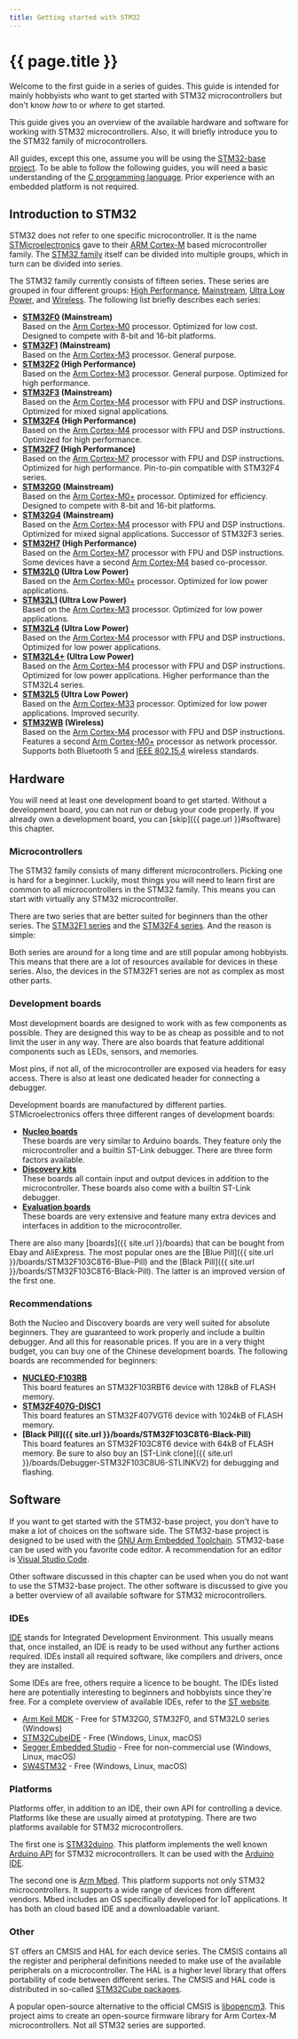 ```yaml
---
title: Getting started with STM32
---
```


# {{ page.title }}

Welcome to the first guide in a series of guides. This guide is intended for mainly hobbyists who want to get started with STM32 microcontrollers but don't know _how_ to or _where_ to get started.

This guide gives you an overview of the available hardware and software for working with STM32 microcontrollers. Also, it will briefly introduce you to the STM32 family of microcontrollers.

All guides, except this one, assume you will be using the [STM32-base project](https://github.com/stm32-base). To be able to follow the following guides, you will need a basic understanding of the [C programming language](https://en.wikipedia.org/wiki/C_(programming_language)). Prior experience with an embedded platform is not required.

## Introduction to STM32

STM32 does not refer to one specific microcontroller. It is the name [STMicroelectronics](https://www.st.com/content/st_com/en.html) gave to their [ARM Cortex-M](https://developer.arm.com/ip-products/processors/cortex-m) based microcontroller family. The [STM32 family](https://www.st.com/en/microcontrollers-microprocessors/stm32-32-bit-arm-cortex-mcus.html) itself can be divided into multiple groups, which in turn can be divided into series.

The STM32 family currently consists of fifteen series. These series are grouped in four different groups: [High Performance](https://www.st.com/en/microcontrollers-microprocessors/stm32-high-performance-mcus.html), [Mainstream](https://www.st.com/en/microcontrollers-microprocessors/stm32-high-performance-mcus.html), [Ultra Low Power](https://www.st.com/en/microcontrollers-microprocessors/stm32-ultra-low-power-mcus.html), and [Wireless](https://www.st.com/en/microcontrollers-microprocessors/stm32-wireless-mcus.html). The following list briefly describes each series:

 - **[STM32F0](https://www.st.com/en/microcontrollers-microprocessors/stm32f0-series.html) (Mainstream)**<br>Based on the [Arm Cortex-M0](https://developer.arm.com/ip-products/processors/cortex-m/cortex-m0) processor. Optimized for low cost. Designed to compete with 8-bit and 16-bit platforms.
 - **[STM32F1](https://www.st.com/en/microcontrollers-microprocessors/stm32f1-series.html) (Mainstream)**<br>Based on the [Arm Cortex-M3](https://developer.arm.com/ip-products/processors/cortex-m/cortex-m3) processor. General purpose.
 - **[STM32F2](https://www.st.com/en/microcontrollers-microprocessors/stm32f2-series.html) (High Performance)**<br>Based on the [Arm Cortex-M3](https://developer.arm.com/ip-products/processors/cortex-m/cortex-m3) processor. General purpose. Optimized for high performance.
 - **[STM32F3](https://www.st.com/en/microcontrollers-microprocessors/stm32f3-series.html) (Mainstream)**<br>Based on the [Arm Cortex-M4](https://developer.arm.com/ip-products/processors/cortex-m/cortex-m4) processor with FPU and DSP instructions. Optimized for mixed signal applications.
 - **[STM32F4](https://www.st.com/en/microcontrollers-microprocessors/stm32f4-series.html) (High Performance)**<br>Based on the [Arm Cortex-M4](https://developer.arm.com/ip-products/processors/cortex-m/cortex-m4) processor with FPU and DSP instructions. Optimized for high performance.
 - **[STM32F7](https://www.st.com/en/microcontrollers-microprocessors/stm32f7-series.html) (High Performance)**<br>Based on the [Arm Cortex-M7](https://developer.arm.com/ip-products/processors/cortex-m/cortex-m7) processor with FPU and DSP instructions. Optimized for high performance. Pin-to-pin compatible with STM32F4 series.
 - **[STM32G0](https://www.st.com/en/microcontrollers-microprocessors/stm32g0-series.html) (Mainstream)**<br>Based on the [Arm Cortex-M0+](https://developer.arm.com/ip-products/processors/cortex-m/cortex-m0-plus) processor. Optimized for efficiency. Designed to compete with 8-bit and 16-bit platforms.
 - **[STM32G4](https://www.st.com/en/microcontrollers-microprocessors/stm32g4-series.html) (Mainstream)**<br>Based on the [Arm Cortex-M4](https://developer.arm.com/ip-products/processors/cortex-m/cortex-m4) processor with FPU and DSP instructions. Optimized for mixed signal applications. Successor of STM32F3 series.
 - **[STM32H7](https://www.st.com/en/microcontrollers-microprocessors/stm32h7-series.html) (High Performance)**<br>Based on the [Arm Cortex-M7](https://developer.arm.com/ip-products/processors/cortex-m/cortex-m7) processor with FPU and DSP instructions. Some devices have a second [Arm Cortex-M4](https://developer.arm.com/ip-products/processors/cortex-m/cortex-m4) based co-processor.
 - **[STM32L0](https://www.st.com/en/microcontrollers-microprocessors/stm32l0-series.html) (Ultra Low Power)**<br>Based on the [Arm Cortex-M0+](https://developer.arm.com/ip-products/processors/cortex-m/cortex-m0-plus) processor. Optimized for low power applications.
 - **[STM32L1](https://www.st.com/en/microcontrollers-microprocessors/stm32l1-series.html) (Ultra Low Power)**<br>Based on the [Arm Cortex-M3](https://developer.arm.com/ip-products/processors/cortex-m/cortex-m3) processor. Optimized for low power applications.
 - **[STM32L4](https://www.st.com/en/microcontrollers-microprocessors/stm32l4-series.html) (Ultra Low Power)**<br>Based on the [Arm Cortex-M4](https://developer.arm.com/ip-products/processors/cortex-m/cortex-m4) processor with FPU and DSP instructions. Optimized for low power applications.
 - **[STM32L4+](https://www.st.com/en/microcontrollers-microprocessors/stm32l4-plus-series.html) (Ultra Low Power)**<br>Based on the [Arm Cortex-M4](https://developer.arm.com/ip-products/processors/cortex-m/cortex-m4) processor with FPU and DSP instructions. Optimized for low power applications. Higher performance than the STM32L4 series.
 - **[STM32L5](https://www.st.com/en/microcontrollers-microprocessors/stm32l5-series.html) (Ultra Low Power)**<br>Based on the [Arm Cortex-M33](https://developer.arm.com/ip-products/processors/cortex-m/cortex-m33) processor. Optimized for low power applications. Improved security.
 - **[STM32WB](https://www.st.com/en/microcontrollers-microprocessors/stm32wb-series.html) (Wireless)**<br>Based on the [Arm Cortex-M4](https://developer.arm.com/ip-products/processors/cortex-m/cortex-m4) processor with FPU and DSP instructions. Features a second [Arm Cortex-M0+](https://developer.arm.com/ip-products/processors/cortex-m/cortex-m0-plus) processor as network processor. Supports both Bluetooth 5 and [IEEE 802.15.4](https://en.wikipedia.org/wiki/IEEE_802.15.4) wireless standards.

## Hardware

You will need at least one development board to get started. Without a development board, you can not run or debug your code properly. If you already own a development board, you can [skip]({{ page.url }}#software) this chapter.

### Microcontrollers

The STM32 family consists of many different microcontrollers. Picking one is hard for a beginner. Luckily, most things you will need to learn first are common to all microcontrollers in the STM32 family. This means you can start with virtually any STM32 microcontroller.

There are two series that are better suited for beginners than the other series. The [STM32F1 series](https://www.st.com/en/microcontrollers-microprocessors/stm32f1-series.html) and the [STM32F4 series](https://www.st.com/en/microcontrollers-microprocessors/stm32f4-series.html). And the reason is simple:

Both series are around for a long time and are still popular among hobbyists. This means that there are a lot of resources available for devices in these series. Also, the devices in the STM32F1 series are not as complex as most other parts.

### Development boards

Most development boards are designed to work with as few components as possible. They are designed this way to be as cheap as possible and to not limit the user in any way. There are also boards that feature additional components such as LEDs, sensors, and memories.

Most pins, if not all, of the microcontroller are exposed via headers for easy access. There is also at least one dedicated header for connecting a debugger.

Development boards are manufactured by different parties. STMicroelectronics offers three different ranges of development boards:

 - **[Nucleo boards](https://www.st.com/en/evaluation-tools/stm32-nucleo-boards.html)**<br>These boards are very similar to Arduino boards. They feature only the microcontroller and a builtin ST-Link debugger. There are three form factors available.
 - **[Discovery kits](https://www.st.com/en/evaluation-tools/stm32-discovery-kits.html)**<br>These boards all contain input and output devices in addition to the microcontroller. These boards also come with a builtin ST-Link debugger.
 - **[Evaluation boards](https://www.st.com/en/evaluation-tools/stm32-eval-boards.html)**<br>These boards are very extensive and feature many extra devices and interfaces in addition to the microcontroller.

There are also many [boards]({{ site.url }}/boards) that can be bought from Ebay and AliExpress. The most popular ones are the [Blue Pill]({{ site.url }}/boards/STM32F103C8T6-Blue-Pill) and the [Black Pill]({{ site.url }}/boards/STM32F103C8T6-Black-Pill). The latter is an improved version of the first one.

### Recommendations

Both the Nucleo and Discovery boards are very well suited for absolute beginners. They are guaranteed to work properly and include a builtin debugger. And all this for reasonable prices. If you are in a very thight budget, you can buy one of the Chinese development boards. The following boards are recommended for beginners:

 - **[NUCLEO-F103RB](https://www.st.com/en/evaluation-tools/nucleo-f103rb.html)**<br>This board features an STM32F103RBT6 device with 128kB of FLASH memory.
 - **[STM32F407G-DISC1](https://www.st.com/en/evaluation-tools/stm32f4discovery.html)**<br>This board features an STM32F407VGT6 device with 1024kB of FLASH memory.
 - **[Black Pill]({{ site.url }}/boards/STM32F103C8T6-Black-Pill)**<br>This board features an STM32F103C8T6 device with 64kB of FLASH memory. Be sure to also buy an [ST-Link clone]({{ site.url }}/boards/Debugger-STM32F103C8U6-STLINKV2) for debugging and flashing.

## Software

If you want to get started with the STM32-base project, you don't have to make a lot of choices on the software side. The STM32-base project is designed to be used with the [GNU Arm Embedded Toolchain](https://developer.arm.com/tools-and-software/open-source-software/developer-tools/gnu-toolchain/gnu-rm). STM32-base can be used with you favorite code editor. A recommendation for an editor is [Visual Studio Code](https://code.visualstudio.com/).

Other software discussed in this chapter can be used when you do not want to use the STM32-base project. The other software is discussed to give you a better overview of all available software for STM32 microcontrollers.

### IDEs

[IDE](https://en.wikipedia.org/wiki/Integrated_development_environment) stands for Integrated Development Environment. This usually means that, once installed, an IDE is ready to be used without any further actions required. IDEs install all required software, like compilers and drivers, once they are installed.

Some IDEs are free, others require a licence to be bought. The IDEs listed here are potentially interesting to beginners and hobbyists since they're free. For a complete overview of available IDEs, refer to the [ST website](https://www.st.com/en/development-tools/stm32-ides.html).

 - [Arm Keil MDK](http://www2.keil.com/stmicroelectronics-stm32) - Free for STM32G0, STM32F0, and STM32L0 series (Windows)
 - [STM32CubeIDE](https://www.st.com/content/st_com/en/products/development-tools/software-development-tools/stm32-software-development-tools/stm32-ides/stm32cubeide.html) - Free (Windows, Linux, macOS)
 - [Segger Embedded Studio](https://www.segger.com/products/development-tools/embedded-studio/) - Free for non-commercial use (Windows, Linux, macOS)
 - [SW4STM32](http://www.openstm32.org/HomePage) - Free (Windows, Linux, macOS)

### Platforms

Platforms offer, in addition to an IDE, their own API for controlling a device. Platforms like these are usually aimed at prototyping. There are two platforms available for STM32 microcontrollers.

The first one is [STM32duino](https://github.com/stm32duino/Arduino_Core_STM32). This platform implements the well known [Arduino API](https://www.arduino.cc/reference/en/) for STM32 microcontrollers. It can be used with the [Arduino IDE](https://www.arduino.cc/en/Main/Software).

The second one is [Arm Mbed](https://www.mbed.com/en/). This platform supports not only STM32 microcontrollers. It supports a wide range of devices from different vendors. Mbed includes an OS specifically developed for IoT applications. It has both an cloud based IDE and a downloadable variant.

### Other

ST offers an CMSIS and HAL for each device series. The CMSIS contains all the register and peripheral definitions needed to make use of the available peripherals on a microcontroller. The HAL is a higher level library that offers portability of code between different series. The CMSIS and HAL code is distributed in so-called [STM32Cube packages](https://www.st.com/en/embedded-software/stm32cube-mcu-mpu-packages.html).

A popular open-source alternative to the official CMSIS is [libopencm3](https://github.com/libopencm3/libopencm3). This project aims to create an open-source firmware library for Arm Cortex-M microcontrollers. Not all STM32 series are supported.
